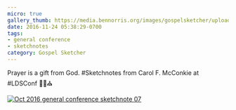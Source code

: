 ```yaml
---
micro: true
gallery_thumb: https://media.bennorris.org/images/gospelsketcher/uploads/2018/3dfdb8091f.jpg
date: 2016-11-24 05:38:29-0700
tags:
- general conference
- sketchnotes
category: Gospel Sketcher
---
```


Prayer is a gift from God. #Sketchnotes from Carol F. McConkie at #LDSConf ✍🏼⛪️

[![Oct 2016 general conference sketchnote 07](https://media.bennorris.org/images/gospelsketcher/uploads/2018/3dfdb8091f.jpg)](https://media.bennorris.org/images/gospelsketcher/uploads/2018/3dfdb8091f.jpg)